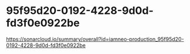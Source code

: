 # 95f95d20-0192-4228-9d0d-fd3f0e0922be
https://sonarcloud.io/summary/overall?id=iamneo-production_95f95d20-0192-4228-9d0d-fd3f0e0922be

